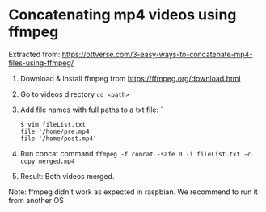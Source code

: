 # Concatenating mp4 videos using ffmpeg

Extracted from: https://ottverse.com/3-easy-ways-to-concatenate-mp4-files-using-ffmpeg/ 

1. Download & Install ffmpeg from https://ffmpeg.org/download.html
2. Go to videos directory `cd <path>`
3. Add file names with full paths to a txt file: `

   ```
   $ vim fileList.txt
   file '/home/pre.mp4'
   file '/home/post.mp4'

   ````
4. Run concat command ``ffmpeg -f concat -safe 0 -i fileList.txt -c copy merged.mp4``
5. Result: Both videos merged.

Note: ffmpeg didn't work as expected in raspbian. We recommend to run it from another OS